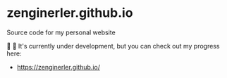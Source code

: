 # zenginerler.github.io
Source code for my personal website

&#128679; &#128296; It's currently under development, but you can check out my progress here:

- https://zenginerler.github.io/
